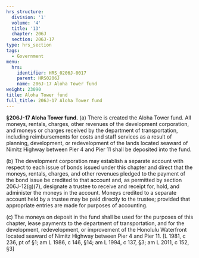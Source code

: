 ```yaml
---
hrs_structure:
  division: '1'
  volume: '4'
  title: '13'
  chapter: 206J
  section: 206J-17
type: hrs_section
tags:
  - Government
menu:
  hrs:
    identifier: HRS_0206J-0017
    parent: HRS0206J
    name: 206J-17 Aloha Tower fund
weight: 23090
title: Aloha Tower fund
full_title: 206J-17 Aloha Tower fund
---
```

**§206J-17 Aloha Tower fund.** (a) There is created the Aloha Tower fund. All moneys, rentals, charges, other revenues of the development corporation, and moneys or charges received by the department of transportation, including reimbursements for costs and staff services as a result of planning, development, or redevelopment of the lands located seaward of Nimitz Highway between Pier 4 and Pier 11 shall be deposited into the fund.

(b) The development corporation may establish a separate account with respect to each issue of bonds issued under this chapter and direct that the moneys, rentals, charges, and other revenues pledged to the payment of the bond issue be credited to that account and, as permitted by section 206J-12(g)(7), designate a trustee to receive and receipt for, hold, and administer the moneys in the account. Moneys credited to a separate account held by a trustee may be paid directly to the trustee; provided that appropriate entries are made for purposes of accounting.

(c) The moneys on deposit in the fund shall be used for the purposes of this chapter, lease payments to the department of transportation, and for the development, redevelopment, or improvement of the Honolulu Waterfront located seaward of Nimitz Highway between Pier 4 and Pier 11\. [L 1981, c 236, pt of §1; am L 1986, c 146, §14; am L 1994, c 137, §3; am L 2011, c 152, §3]
